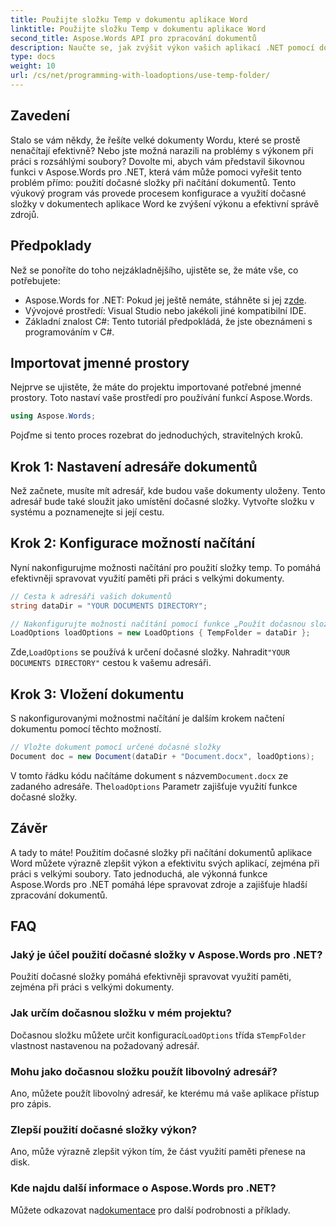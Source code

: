 ```yaml
---
title: Použijte složku Temp v dokumentu aplikace Word
linktitle: Použijte složku Temp v dokumentu aplikace Word
second_title: Aspose.Words API pro zpracování dokumentů
description: Naučte se, jak zvýšit výkon vašich aplikací .NET pomocí dočasné složky při načítání dokumentů aplikace Word pomocí Aspose.Words.
type: docs
weight: 10
url: /cs/net/programming-with-loadoptions/use-temp-folder/
---
```

## Zavedení

Stalo se vám někdy, že řešíte velké dokumenty Wordu, které se prostě nenačítají efektivně? Nebo jste možná narazili na problémy s výkonem při práci s rozsáhlými soubory? Dovolte mi, abych vám představil šikovnou funkci v Aspose.Words pro .NET, která vám může pomoci vyřešit tento problém přímo: použití dočasné složky při načítání dokumentů. Tento výukový program vás provede procesem konfigurace a využití dočasné složky v dokumentech aplikace Word ke zvýšení výkonu a efektivní správě zdrojů.

## Předpoklady

Než se ponoříte do toho nejzákladnějšího, ujistěte se, že máte vše, co potřebujete:

-  Aspose.Words for .NET: Pokud jej ještě nemáte, stáhněte si jej z[zde](https://releases.aspose.com/words/net/).
- Vývojové prostředí: Visual Studio nebo jakékoli jiné kompatibilní IDE.
- Základní znalost C#: Tento tutoriál předpokládá, že jste obeznámeni s programováním v C#.

## Importovat jmenné prostory

Nejprve se ujistěte, že máte do projektu importované potřebné jmenné prostory. Toto nastaví vaše prostředí pro používání funkcí Aspose.Words.

```csharp
using Aspose.Words;
```

Pojďme si tento proces rozebrat do jednoduchých, stravitelných kroků.

## Krok 1: Nastavení adresáře dokumentů

Než začnete, musíte mít adresář, kde budou vaše dokumenty uloženy. Tento adresář bude také sloužit jako umístění dočasné složky. Vytvořte složku v systému a poznamenejte si její cestu.

## Krok 2: Konfigurace možností načítání

Nyní nakonfigurujme možnosti načítání pro použití složky temp. To pomáhá efektivněji spravovat využití paměti při práci s velkými dokumenty.

```csharp
// Cesta k adresáři vašich dokumentů
string dataDir = "YOUR DOCUMENTS DIRECTORY";

// Nakonfigurujte možnosti načítání pomocí funkce „Použít dočasnou složku“.
LoadOptions loadOptions = new LoadOptions { TempFolder = dataDir };
```

 Zde,`LoadOptions` se používá k určení dočasné složky. Nahradit`"YOUR DOCUMENTS DIRECTORY"` cestou k vašemu adresáři.

## Krok 3: Vložení dokumentu

S nakonfigurovanými možnostmi načítání je dalším krokem načtení dokumentu pomocí těchto možností.

```csharp
// Vložte dokument pomocí určené dočasné složky
Document doc = new Document(dataDir + "Document.docx", loadOptions);
```

 V tomto řádku kódu načítáme dokument s názvem`Document.docx` ze zadaného adresáře. The`loadOptions` Parametr zajišťuje využití funkce dočasné složky.

## Závěr

A tady to máte! Použitím dočasné složky při načítání dokumentů aplikace Word můžete výrazně zlepšit výkon a efektivitu svých aplikací, zejména při práci s velkými soubory. Tato jednoduchá, ale výkonná funkce Aspose.Words pro .NET pomáhá lépe spravovat zdroje a zajišťuje hladší zpracování dokumentů.

## FAQ

### Jaký je účel použití dočasné složky v Aspose.Words pro .NET?
Použití dočasné složky pomáhá efektivněji spravovat využití paměti, zejména při práci s velkými dokumenty.

### Jak určím dočasnou složku v mém projektu?
Dočasnou složku můžete určit konfigurací`LoadOptions` třída s`TempFolder` vlastnost nastavenou na požadovaný adresář.

### Mohu jako dočasnou složku použít libovolný adresář?
Ano, můžete použít libovolný adresář, ke kterému má vaše aplikace přístup pro zápis.

### Zlepší použití dočasné složky výkon?
Ano, může výrazně zlepšit výkon tím, že část využití paměti přenese na disk.

### Kde najdu další informace o Aspose.Words pro .NET?
 Můžete odkazovat na[dokumentace](https://reference.aspose.com/words/net/) pro další podrobnosti a příklady.